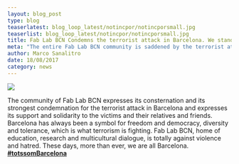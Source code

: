 ```yaml
---
layout: blog_post
type: blog
teaserlatest: blog_loop_latest/notincpor/notincporsmall.jpg
teaserlist: blog_loop_latest/notincpor/notincporsmall.jpg
title: Fab Lab BCN Condemns the terrorist attack in Barcelona. We stand united for Peace
meta: "The entire Fab Lab BCN community is saddened by the terrorist attack in Barcelona. We express our support and solidarity with the victims and their families"
author: Marco Sanalitro
date: 18/08/2017 
category: news
---
```


<img src= "http://www.fablabbcn.org/img/blog/blog_loop_latest/notincpor/notincpor1.jpg" align="middle"> 
<br>

The community of Fab Lab BCN expresses its consternation and its strongest condemnation for the terrorist attack in Barcelona and expresses its support and solidarity to the victims and their relatives and friends. Barcelona has always been a symbol for freedom and democracy, diversity and tolerance, which is what terrorism is fighting. Fab Lab BCN, home of education, research and multicultural dialogue, is totally against violence and hatred. These days, more than ever, we are all Barcelona. <strong><a href="https://twitter.com/hashtag/TotsSomBarcelona?src=hash">#totssomBarcelona</a></strong><br> 